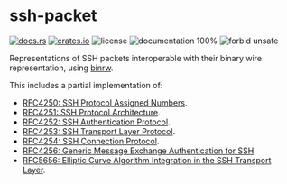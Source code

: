# ssh-packet
[![docs.rs](https://img.shields.io/docsrs/ssh-packet)](https://docs.rs/ssh-packet) [![crates.io](https://img.shields.io/crates/v/ssh-packet)](https://crates.io/crates/ssh-packet) ![license](https://img.shields.io/crates/l/assh) ![documentation 100%](https://img.shields.io/badge/documentation-100%25-8A2BE2) ![forbid unsafe](https://img.shields.io/badge/forbid-unsafe-red)

Representations of SSH packets interoperable with their binary
wire representation, using [binrw](https://docs.rs/binrw).

This includes a partial implementation of:
- [RFC4250: SSH Protocol Assigned Numbers](https://datatracker.ietf.org/doc/html/rfc4250).
- [RFC4251: SSH Protocol Architecture](https://datatracker.ietf.org/doc/html/rfc4251).
- [RFC4252: SSH Authentication Protocol](https://datatracker.ietf.org/doc/html/rfc4252).
- [RFC4253: SSH Transport Layer Protocol](https://datatracker.ietf.org/doc/html/rfc4253).
- [RFC4254: SSH Connection Protocol](https://datatracker.ietf.org/doc/html/rfc4254).
- [RFC4256: Generic Message Exchange Authentication for SSH](https://datatracker.ietf.org/doc/html/rfc4256).
- [RFC5656: Elliptic Curve Algorithm Integration in the SSH Transport Layer](https://datatracker.ietf.org/doc/html/rfc5656).
